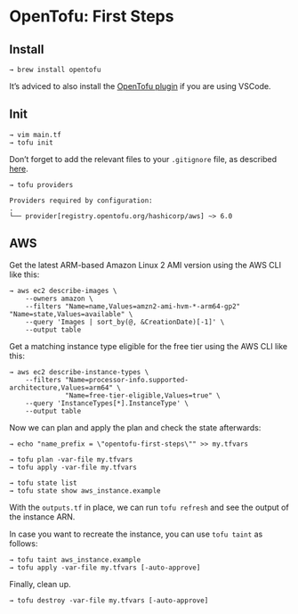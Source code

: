 # OpenTofu: First Steps

## Install

```shell
→ brew install opentofu
```

It’s adviced to also install the [OpenTofu plugin](https://marketplace.visualstudio.com/items?itemName=OpenTofu.vscode-opentofu) if you are using VSCode.

## Init

```shell
→ vim main.tf
→ tofu init
```

Don’t forget to add the relevant files to your `.gitignore` file, as described [here](https://www.env0.com/blog/gitignore-command-guide-practical-examples-and-terraform-tips).

```shell
→ tofu providers

Providers required by configuration:
.
└── provider[registry.opentofu.org/hashicorp/aws] ~> 6.0
```

## AWS

Get the latest ARM-based Amazon Linux 2 AMI version using the AWS CLI like this:

```shell
→ aws ec2 describe-images \
    --owners amazon \
    --filters "Name=name,Values=amzn2-ami-hvm-*-arm64-gp2" "Name=state,Values=available" \
    --query 'Images | sort_by(@, &CreationDate)[-1]' \
    --output table
```

Get a matching instance type eligible for the free tier using the AWS CLI like this:

```shell
→ aws ec2 describe-instance-types \
    --filters "Name=processor-info.supported-architecture,Values=arm64" \
              "Name=free-tier-eligible,Values=true" \
    --query 'InstanceTypes[*].InstanceType' \
    --output table
```

Now we can plan and apply the plan and check the state afterwards:

```shell
→ echo "name_prefix = \"opentofu-first-steps\"" >> my.tfvars

→ tofu plan -var-file my.tfvars
→ tofu apply -var-file my.tfvars

→ tofu state list
→ tofu state show aws_instance.example
```

With the `outputs.tf` in place, we can run `tofu refresh` and see the output of the instance ARN.

In case you want to recreate the instance, you can use `tofu taint` as follows:

```shell
→ tofu taint aws_instance.example
→ tofu apply -var-file my.tfvars [-auto-approve]
```

Finally, clean up.

```shell
→ tofu destroy -var-file my.tfvars [-auto-approve]
```
